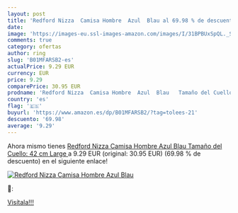 ```yaml
---
layout: post
title: 'Redford Nizza  Camisa Hombre  Azul  Blau al 69.98 % de descuento'
date: 
image: 'https://images-eu.ssl-images-amazon.com/images/I/31BPBUxSpQL._SL200_.jpg'
comments: true
category: ofertas
author: ring
slug: 'B01MFARSB2-es'
actualPrice: 9.29 EUR
currency: EUR
price: 9.29
comparePrice: 30.95 EUR
prodname: 'Redford Nizza  Camisa Hombre  Azul  Blau   Tamaño del Cuello: 42 cm   Large '
country: 'es'
flag: '🇪🇸'
buyurl: 'https://www.amazon.es/dp/B01MFARSB2/?tag=tolees-21'
descuento: '69.98'
average: '9.29'
---
```


Ahora mismo tienes [Redford Nizza  Camisa Hombre  Azul  Blau   Tamaño del Cuello: 42 cm   Large ](https://www.amazon.es/dp/B01MFARSB2/?tag=tolees-21) a 9.29 EUR (original: 30.95 EUR) (69.98 %  de descuento) en el siguiente enlace!

[![Redford Nizza  Camisa Hombre  Azul  Blau](https://images-eu.ssl-images-amazon.com/images/I/31BPBUxSpQL._SL200_.jpg)](https://www.amazon.es/dp/B01MFARSB2/?tag=tolees-21)

🔎:


[Visítala!!!](https://www.amazon.es/dp/B01MFARSB2/?tag=tolees-21)
